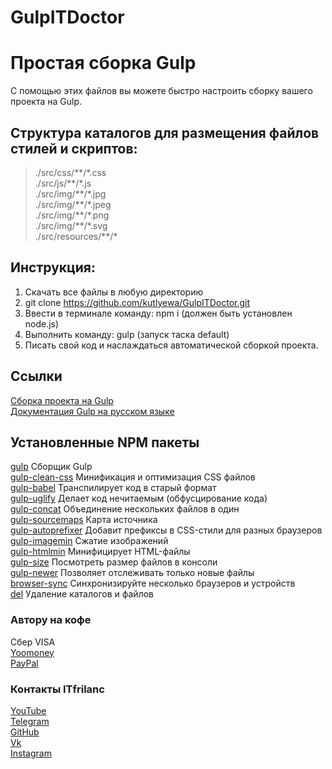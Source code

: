 # GulpITDoctor
# Простая сборка Gulp
С помощью этих файлов вы можете быстро настроить сборку вашего проекта на Gulp.

## Структура каталогов для размещения файлов стилей и скриптов:
>./src/css/\*\*/\*.css  
>./src/js/\*\*/\*.js  
>./src/img/\*\*/\*.jpg  
>./src/img/\*\*/\*.jpeg  
>./src/img/\*\*/\*.png  
>./src/img/\*\*/\*.svg  
>./src/resources/\*\*/\*  

## Инструкция:
1. Скачать все файлы в любую директорию
2. git clone https://github.com/kutlyewa/GulpITDoctor.git
3. Ввести в терминале команду: npm i (должен быть установлен node.js)
4. Выполнить команду: gulp (запуск таска default)
5. Писать свой код и наслаждаться автоматической сборкой проекта.

## Ссылки
[Сборка проекта на Gulp](https://github.com/kutlyewa/Gulp)  
[Документация Gulp на русском языке](https://webdesign-master.ru/blog/docs/gulp-documentation.html)  

## Установленные NPM пакеты
[gulp](https://gulpjs.com/docs/en/getting-started/quick-start) Сборщик Gulp  
[gulp-clean-css](https://www.npmjs.com/package/gulp-clean-css) Минификация и оптимизация CSS файлов  
[gulp-babel](https://www.npmjs.com/package/gulp-babel) Транспилирует код в старый формат  
[gulp-uglify](https://www.npmjs.com/package/gulp-uglify) Делает код нечитаемым (обфусцирование кода)  
[gulp-concat](https://www.npmjs.com/package/gulp-concat) Объединение нескольких файлов в один  
[gulp-sourcemaps](https://www.npmjs.com/package/gulp-sourcemaps) Карта источника  
[gulp-autoprefixer](https://www.npmjs.com/package/gulp-autoprefixer/v/8.0.0) Добавит префиксы в CSS-стили для разных браузеров  
[gulp-imagemin](https://www.npmjs.com/package/gulp-imagemin/v/7.1.0) Cжатие изображений  
[gulp-htmlmin](https://www.npmjs.com/package/gulp-htmlmin) Минифицирует HTML-файлы  
[gulp-size](https://www.npmjs.com/package/gulp-size/v/4.0.1) Посмотреть размер файлов в консоли  
[gulp-newer](https://www.npmjs.com/package/gulp-newer) Позволяет отслеживать только новые файлы  
[browser-sync](https://www.npmjs.com/package/browser-sync) Синхронизируйте несколько браузеров и устройств  
[del](https://www.npmjs.com/package/del) Удаление каталогов и файлов  

### Автору на кофе
Сбер VISA  
[Yoomoney](https://)  
[PayPal](https://)  

### Контакты ITfrilanc
[YouTube](https://)  
[Telegram](https://)  
[GitHub](https://github.com/kutlyewa?tab=repositories)  
[Vk](https://)  
[Instagram](https://)  
